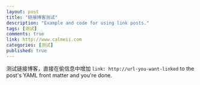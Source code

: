 ```yaml
---
layout: post
title: "链接博客测试"
description: "Example and code for using link posts."
tags: [测试]
comments: true
link: http://www.calmeii.com
categories: [测试]
published: true
---
```


测试链接博客，直接在偷信息中增加 `link: http://url-you-want-linked` to the post's YAML front matter and you're done.
